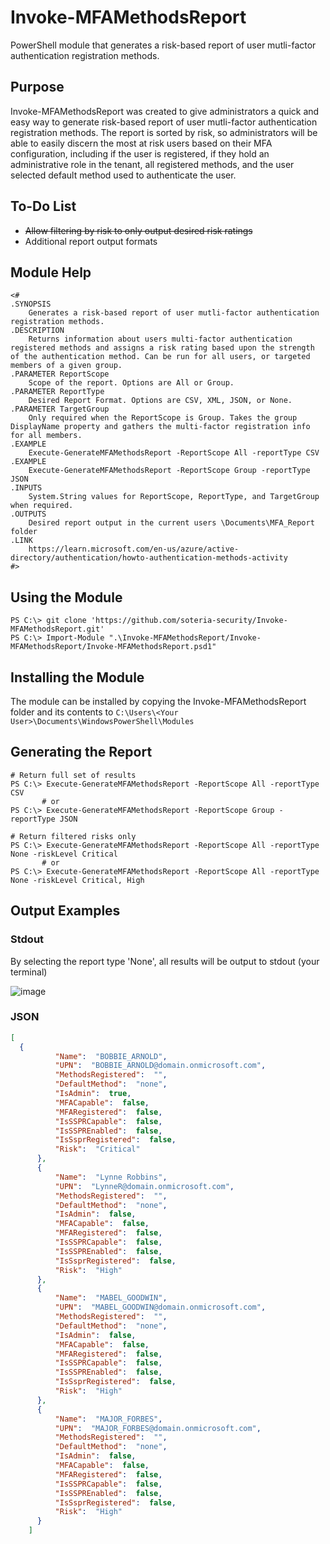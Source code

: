 # Invoke-MFAMethodsReport
PowerShell module that generates a risk-based report of user mutli-factor authentication registration methods.

## Purpose
Invoke-MFAMethodsReport was created to give administrators a quick and easy way to generate risk-based report of user mutli-factor authentication registration methods.
The report is sorted by risk, so administrators will be able to easily discern the most at risk users based on their MFA configuration, including if the user is registered, if they hold an administrative role in the tenant, all registered methods, and the user selected default method used to authenticate the user.

## To-Do List
* ~~Allow filtering by risk to only output desired risk ratings~~
* Additional report output formats

## Module Help
```pwsh
<#
.SYNOPSIS
    Generates a risk-based report of user mutli-factor authentication registration methods.
.DESCRIPTION
    Returns information about users multi-factor authentication registered methods and assigns a risk rating based upon the strength of the authentication method. Can be run for all users, or targeted members of a given group.
.PARAMETER ReportScope
    Scope of the report. Options are All or Group.
.PARAMETER ReportType
    Desired Report Format. Options are CSV, XML, JSON, or None.
.PARAMETER TargetGroup
    Only required when the ReportScope is Group. Takes the group DisplayName property and gathers the multi-factor registration info for all members.
.EXAMPLE
    Execute-GenerateMFAMethodsReport -ReportScope All -reportType CSV
.EXAMPLE
    Execute-GenerateMFAMethodsReport -ReportScope Group -reportType JSON
.INPUTS
    System.String values for ReportScope, ReportType, and TargetGroup when required.
.OUTPUTS
    Desired report output in the current users \Documents\MFA_Report folder
.LINK
    https://learn.microsoft.com/en-us/azure/active-directory/authentication/howto-authentication-methods-activity
#>
```

## Using the Module
```pwsh
PS C:\> git clone 'https://github.com/soteria-security/Invoke-MFAMethodsReport.git'
PS C:\> Import-Module ".\Invoke-MFAMethodsReport/Invoke-MFAMethodsReport/Invoke-MFAMethodsReport.psd1"
```
## Installing the Module
The module can be installed by copying the Invoke-MFAMethodsReport folder and its contents to `C:\Users\<Your User>\Documents\WindowsPowerShell\Modules`

## Generating the Report
```pwsh
# Return full set of results
PS C:\> Execute-GenerateMFAMethodsReport -ReportScope All -reportType CSV
       # or
PS C:\> Execute-GenerateMFAMethodsReport -ReportScope Group -reportType JSON

# Return filtered risks only
PS C:\> Execute-GenerateMFAMethodsReport -ReportScope All -reportType None -riskLevel Critical
       # or
PS C:\> Execute-GenerateMFAMethodsReport -ReportScope All -reportType None -riskLevel Critical, High
```
## Output Examples
### Stdout
By selecting the report type 'None', all results will be output to stdout (your terminal)

![image](https://user-images.githubusercontent.com/88730003/234398857-28281412-8550-4e65-9e63-dff7f73b2c52.png)

### JSON
```json
[
  {
          "Name":  "BOBBIE_ARNOLD",
          "UPN":  "BOBBIE_ARNOLD@domain.onmicrosoft.com",
          "MethodsRegistered":  "",
          "DefaultMethod":  "none",
          "IsAdmin":  true,
          "MFACapable":  false,
          "MFARegistered":  false,
          "IsSSPRCapable":  false,
          "IsSSPREnabled":  false,
          "IsSsprRegistered":  false,
          "Risk":  "Critical"
      },
      {
          "Name":  "Lynne Robbins",
          "UPN":  "LynneR@domain.onmicrosoft.com",
          "MethodsRegistered":  "",
          "DefaultMethod":  "none",
          "IsAdmin":  false,
          "MFACapable":  false,
          "MFARegistered":  false,
          "IsSSPRCapable":  false,
          "IsSSPREnabled":  false,
          "IsSsprRegistered":  false,
          "Risk":  "High"
      },
      {
          "Name":  "MABEL_GOODWIN",
          "UPN":  "MABEL_GOODWIN@domain.onmicrosoft.com",
          "MethodsRegistered":  "",
          "DefaultMethod":  "none",
          "IsAdmin":  false,
          "MFACapable":  false,
          "MFARegistered":  false,
          "IsSSPRCapable":  false,
          "IsSSPREnabled":  false,
          "IsSsprRegistered":  false,
          "Risk":  "High"
      },
      {
          "Name":  "MAJOR_FORBES",
          "UPN":  "MAJOR_FORBES@domain.onmicrosoft.com",
          "MethodsRegistered":  "",
          "DefaultMethod":  "none",
          "IsAdmin":  false,
          "MFACapable":  false,
          "MFARegistered":  false,
          "IsSSPRCapable":  false,
          "IsSSPREnabled":  false,
          "IsSsprRegistered":  false,
          "Risk":  "High"
      }
    ]
```
